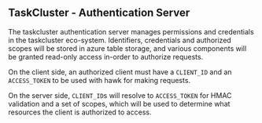 TaskCluster - Authentication Server
-----------------------------------

The taskcluster authentication server manages permissions and credentials in the
taskcluster eco-system. Identifiers, credentials and authorized scopes will be
stored in azure table storage, and various components will be granted read-only
access in-order to authorize requests.

On the client side, an authorized client must have a `CLIENT_ID` and an
`ACCESS_TOKEN` to be used with hawk for making requests.

On the server side, `CLIENT_ID`s will resolve to `ACCESS_TOKEN` for HMAC
validation and a set of scopes, which will be used to determine what resources
the client is authorized to access.

